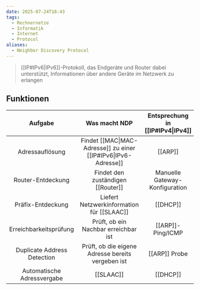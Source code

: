 ```yaml
---
date: 2025-07-24T16:43
tags:
  - Rechnernetze
  - Informatik
  - Internet
  - Protocol
aliases:
  - Neighbor Discovery Protocol
---
```

> [[IP#IPv6|IPv6]]-Protokoll, das Endgeräte und Router dabei unterstützt, Informationen über andere Geräte im Netzwerk zu erlangen

## Funktionen
|           Aufgabe           |                         Was macht NDP                          | Entsprechung in [[IP#IPv4\|IPv4]] |
| :-------------------------: | :------------------------------------------------------------: | :-------------------------------: |
|       Adressauflösung       | Findet [[MAC\|MAC-Adresse]] zu einer [[IP#IPv6\|IPv6-Adresse]] |              [[ARP]]              |
|      Router-Entdeckung      |               Findet den zuständigen [[Router]]                |  Manuelle Gateway-Konfiguration   |
|      Präfix-Entdeckung      |           Liefert Netzwerkinformation für [[SLAAC]]            |             [[DHCP]]              |
|   Erreichbarkeitsprüfung    |              Prüft, ob ein Nachbar erreichbar ist              |         [[ARP]]-Ping/ICMP         |
| Duplicate Address Detection |       Prüft, ob die eigene Adresse bereits vergeben ist        |           [[ARP]] Probe           |
| Automatische Adressvergabe  |                           [[SLAAC]]                            |             [[DHCP]]              |
